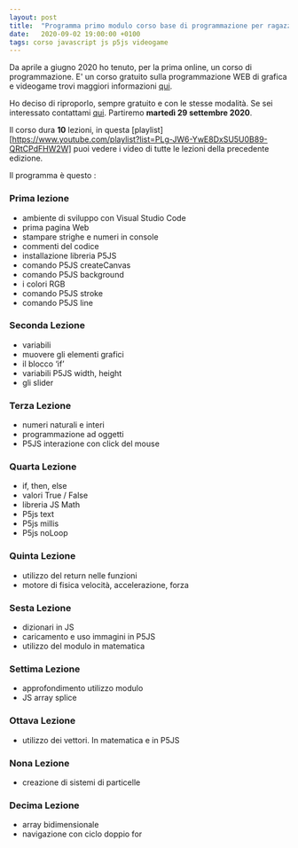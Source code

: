 ```yaml
---
layout: post
title:  "Programma primo modulo corso base di programmazione per ragazzi"
date:   2020-09-02 19:00:00 +0100
tags: corso javascript js p5js videogame
---
```


Da aprile a giugno 2020 ho tenuto, per la prima online, un corso di programmazione. E' un corso gratuito sulla programmazione WEB di grafica e videogame trovi maggiori informazioni [qui](/2020/03/28/corso-base-di-programmazione-videogame.html).

Ho deciso di riproporlo, sempre gratuito e con le stesse modalità. Se sei interessato contattami [qui](/chi-sono). Partiremo **martedì 29 settembre 2020**.

Il corso dura **10** lezioni, in questa [playlist][https://www.youtube.com/playlist?list=PLg-JW6-YwE8DxSU5U0B89-QRtCPdFHW2W] puoi vedere i video di tutte le lezioni della precedente edizione.

Il programma è questo :

### Prima lezione
- ambiente di sviluppo con Visual Studio Code
- prima pagina Web
- stampare strighe e numeri in console
- commenti del codice
- installazione libreria P5JS
- comando P5JS createCanvas
- comando P5JS background
- i colori RGB
- comando P5JS stroke
 - comando P5JS line
### Seconda Lezione
- variabili
- muovere gli elementi grafici
- il blocco ‘if’ 
- variabili P5JS width, height
- gli slider
### Terza Lezione
- numeri naturali e interi
- programmazione ad oggetti
- P5JS interazione con click del mouse
### Quarta Lezione
- if, then, else
- valori True / False
- libreria JS Math
- P5js text
- P5js millis
- P5js noLoop
### Quinta Lezione
- utilizzo del return nelle funzioni
- motore di fisica velocità, accelerazione, forza
### Sesta Lezione
- dizionari in JS
- caricamento e uso immagini in P5JS
- utilizzo del modulo in matematica
### Settima Lezione
- approfondimento utilizzo modulo
- JS array splice
### Ottava Lezione
- utilizzo dei vettori. In matematica e in P5JS
### Nona Lezione
- creazione di sistemi di particelle
### Decima Lezione
- array bidimensionale
- navigazione con ciclo doppio for